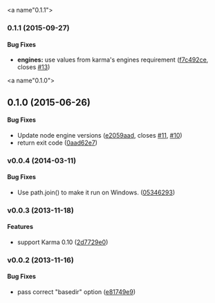 <a name"0.1.1"></a>
### 0.1.1 (2015-09-27)


#### Bug Fixes

* **engines:** use values from karma's engines requirement ([f7c492ce](https://github.com/karma-runner/karma-cli/commit/f7c492ce), closes [#13](https://github.com/karma-runner/karma-cli/issues/13))


<a name"0.1.0"></a>
## 0.1.0 (2015-06-26)


#### Bug Fixes

* Update node engine versions ([e2059aad](https://github.com/karma-runner/karma-cli/commit/e2059aad), closes [#11](https://github.com/karma-runner/karma-cli/issues/11), [#10](https://github.com/karma-runner/karma-cli/issues/10))
* return exit code ([0aad62e7](https://github.com/karma-runner/karma-cli/commit/0aad62e7))


<a name="v0.0.4"></a>
### v0.0.4 (2014-03-11)


#### Bug Fixes

* Use path.join() to make it run on Windows. ([05346293](http://github.com/karma-runner/karma-cli/commit/053462930de8bcdda800a425d66879df7b5b093f))

<a name="v0.0.3"></a>
### v0.0.3 (2013-11-18)


#### Features

* support Karma 0.10 ([2d7729e0](http://github.com/karma-runner/karma-cli/commit/2d7729e0fff8e5b795839d409dba26ece712bb3b))

<a name="v0.0.2"></a>
### v0.0.2 (2013-11-16)


#### Bug Fixes

* pass correct "basedir" option ([e81749e9](http://github.com/karma-runner/karma-cli/commit/e81749e940d7d75c3e019afa2cbd55f57991e8fe))

